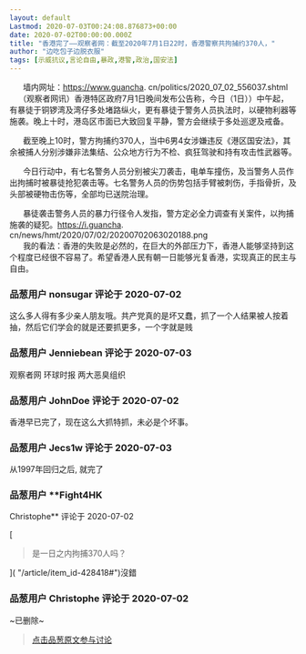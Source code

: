 ```yaml
---
layout: default
Lastmod: 2020-07-03T00:24:08.876873+00:00
date: 2020-07-02T00:00:00.000Z
title: "香港完了——观察者网：截至2020年7月1日22时，香港警察共拘捕约370人，"
author: "边吃包子边脱衣服"
tags: [示威抗议,言论自由,暴政,港警,政治,国安法]
---
```


      墙内网址：https://www.guancha. cn/politics/2020\_07\_02\_556037.shtml  
    （观察者网讯）香港特区政府7月1日晚间发布公告称，今日（1日））中午起，有暴徒于铜锣湾及湾仔多处堵路纵火，更有暴徒于警务人员执法时，以硬物利器等施袭。晚上十时，港岛区市面已大致回复平静，警方会继续于多处巡逻及戒备。  
  
      截至晚上10时，警方拘捕约370人，当中6男4女涉嫌违反《港区国安法》，其余被捕人分别涉嫌非法集结、公众地方行为不检、疯狂驾驶和持有攻击性武器等。  
  
      今日行动中，有七名警务人员分别被尖刀袭击，电单车撞伤，及当警务人员作出拘捕时被暴徒抢犯袭击等。七名警务人员的伤势包括手臂被刺伤，手指骨折，及头部被硬物击伤等，全部均已送院治理。  
  
      暴徒袭击警务人员的暴力行径令人发指，警方定必全力调查有关案件，以拘捕施袭的疑犯。https://i.guancha. cn/news/hmt/2020/07/02/20200702063020188.png  
      我的看法：香港的失败是必然的，在巨大的外部压力下，香港人能够坚持到这个程度已经很不容易了。希望香港人民有朝一日能够光复香港，实现真正的民主与自由。

            
### 品葱用户 **nonsugar** 评论于 2020-07-02
        
这么多人得有多少亲人朋友哦。共产党真的是坏又蠢，抓了一个人结果被人按着抽，然后它们学会的就是还要抓更多，一个字就是贱
        


            
### 品葱用户 **Jenniebean** 评论于 2020-07-03
        
观察者网 环球时报 两大恶臭组织
        


            
### 品葱用户 **JohnDoe** 评论于 2020-07-02
        
香港早已完了，现在这么大抓特抓，未必是个坏事。
        


            
### 品葱用户 **Jecs1w** 评论于 2020-07-03
        
从1997年回归之后, 就完了
        


            
### 品葱用户 **Fight4HK 
Christophe** 评论于 2020-07-02
        
[

> 是一日之内拘捕370人吗？

]( "/article/item_id-428418#")沒錯
        


            
### 品葱用户 **Christophe** 评论于 2020-07-02
        
~已删除~
        






> [点击品葱原文参与讨论](https://pincong.rocks/article/21100)

